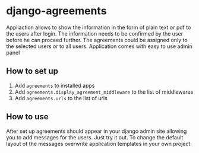 # django-agreements
Appliaction allows to show the information in the form of plain text or pdf to the users after login. The information needs to be confirmed by the user before he can proceed further. The agreements could be assigned only to the selected users or to all users.
Application comes with easy to use admin panel

## How to set up
1. Add `agreements` to installed apps
2. Add `agreements.display_agreement_middleware` to the list of middlewares
3. Add `agreements.urls` to the list of urls

## How to use
After set up agreements should appear in your django admin site allowing you to add messages for the users. Just try it out. To change the default layout of the messages overwrite application templates in your own project. 
